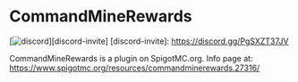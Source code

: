 # CommandMineRewards
[![discord](https://discordapp.com/api/guilds/185055040036143104/widget.png)][discord-invite]
[discord-invite]: https://discord.gg/PgSXZT37JV

CommandMineRewards is a plugin on SpigotMC.org.  Info page at:  https://www.spigotmc.org/resources/commandminerewards.27316/
